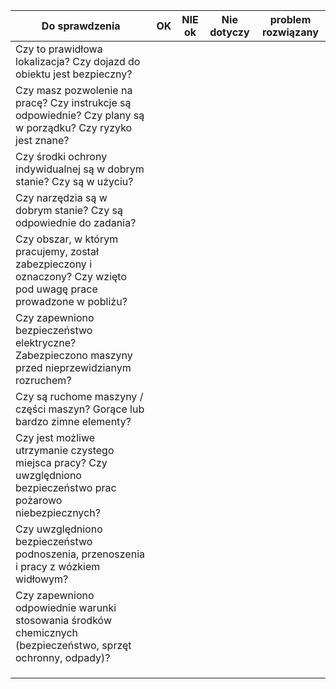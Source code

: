| Do sprawdzenia                                                                                                     | OK | NIE ok | Nie dotyczy | problem rozwiązany |
|--------------------------------------------------------------------------------------------------------------------|----|--------|-------------|--------------------|
| Czy to prawidłowa lokalizacja?  Czy dojazd do obiektu jest bezpieczny?                                             |    |        |             |                    |
| Czy masz pozwolenie na pracę?  Czy instrukcje są odpowiednie?  Czy plany są w porządku? Czy ryzyko jest znane?     |    |        |             |                    |
| Czy środki ochrony indywidualnej są w dobrym stanie?  Czy są w użyciu?                                             |    |        |             |                    |
| Czy narzędzia są w dobrym stanie?  Czy są odpowiednie do zadania?                                                  |    |        |             |                    |
| Czy obszar, w którym pracujemy, został zabezpieczony i oznaczony? Czy wzięto pod uwagę prace prowadzone w pobliżu? |    |        |             |                    |
| Czy zapewniono bezpieczeństwo elektryczne? Zabezpieczono maszyny przed nieprzewidzianym rozruchem?                 |    |        |             |                    |
| Czy są ruchome maszyny / części maszyn? Gorące lub bardzo zimne elementy?                                          |    |        |             |                    |
| Czy jest możliwe utrzymanie czystego miejsca pracy? Czy uwzględniono bezpieczeństwo prac pożarowo niebezpiecznych? |    |        |             |                    |
| Czy uwzględniono bezpieczeństwo podnoszenia, przenoszenia i pracy z wózkiem widłowym?                              |    |        |             |                    |
| Czy zapewniono odpowiednie warunki stosowania środków chemicznych (bezpieczeństwo, sprzęt ochronny, odpady)?       |    |        |             |                    |
|                                                                                                                    |    |        |             |                    |
|                                                                                                                    |    |        |             |                    |
|                                                                                                                    |    |        |             |                    |
